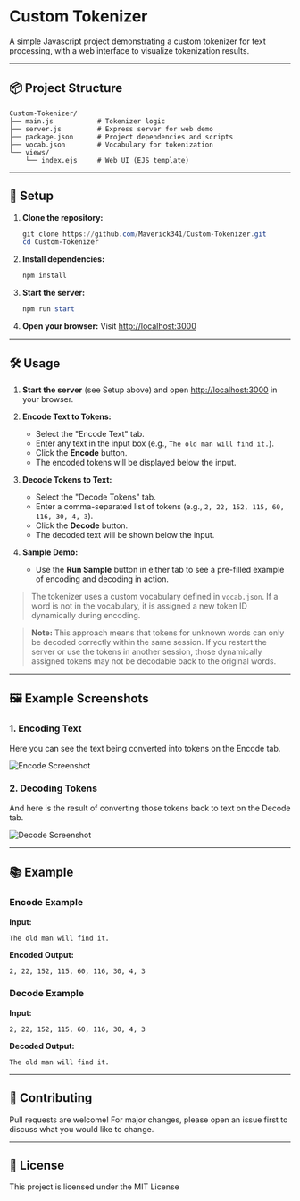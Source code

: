 # Custom Tokenizer

A simple Javascript project demonstrating a custom tokenizer for text processing, with a web interface to visualize tokenization results.

---

## 📦 Project Structure

```
Custom-Tokenizer/
├── main.js           # Tokenizer logic
├── server.js         # Express server for web demo
├── package.json      # Project dependencies and scripts
├── vocab.json        # Vocabulary for tokenization
└── views/
    └── index.ejs     # Web UI (EJS template)
```

---

## 🚀 Setup

1. **Clone the repository:**
   ```powershell
   git clone https://github.com/Maverick341/Custom-Tokenizer.git
   cd Custom-Tokenizer
   ```

2. **Install dependencies:**
   ```powershell
   npm install
   ```

3. **Start the server:**
   ```powershell
   npm run start
   ```

4. **Open your browser:**
   Visit [http://localhost:3000](http://localhost:3000)

---


## 🛠️ Usage

1. **Start the server** (see Setup above) and open [http://localhost:3000](http://localhost:3000) in your browser.

2. **Encode Text to Tokens:**
   - Select the "Encode Text" tab.
   - Enter any text in the input box (e.g., `The old man will find it.`).
   - Click the **Encode** button.
   - The encoded tokens will be displayed below the input.

3. **Decode Tokens to Text:**
   - Select the "Decode Tokens" tab.
   - Enter a comma-separated list of tokens (e.g., `2, 22, 152, 115, 60, 116, 30, 4, 3`).
   - Click the **Decode** button.
   - The decoded text will be shown below the input.

4. **Sample Demo:**
   - Use the **Run Sample** button in either tab to see a pre-filled example of encoding and decoding in action.

> The tokenizer uses a custom vocabulary defined in `vocab.json`. If a word is not in the vocabulary, it is assigned a new token ID dynamically during encoding.

> **Note:** This approach means that tokens for unknown words can only be decoded correctly within the same session. If you restart the server or use the tokens in another session, those dynamically assigned tokens may not be decodable back to the original words.

---

## 🖼️ Example Screenshots

### 1. Encoding Text
Here you can see the text being converted into tokens on the Encode tab.

![Encode Screenshot](https://res.cloudinary.com/dlh6vfiun/image/upload/v1756664025/encode-screenshot_xi2pbq.png)

### 2. Decoding Tokens
And here is the result of converting those tokens back to text on the Decode tab.

![Decode Screenshot](https://res.cloudinary.com/dlh6vfiun/image/upload/v1756664024/decode-screenshot_wq36dd.png)

---


## 📚 Example

### Encode Example

**Input:**
```
The old man will find it.
```

**Encoded Output:**
```
2, 22, 152, 115, 60, 116, 30, 4, 3
```

### Decode Example

**Input:**
```
2, 22, 152, 115, 60, 116, 30, 4, 3
```

**Decoded Output:**
```
The old man will find it.
```

---

## 🤝 Contributing

Pull requests are welcome! For major changes, please open an issue first to discuss what you would like to change.

---

## 📄 License

This project is licensed under the MIT License
